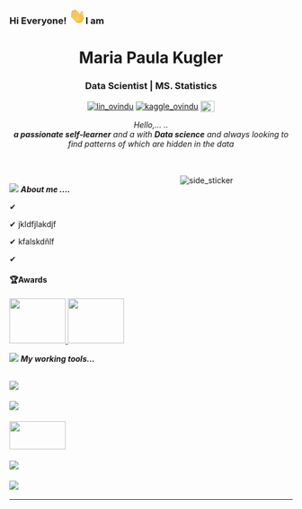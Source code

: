 
  
<h3 align="left">Hi Everyone! <img src="https://raw.githubusercontent.com/ABSphreak/ABSphreak/master/gifs/Hi.gif" width="30px">I am </h3>


<h1 align="center">Maria Paula Kugler</h1> 



<h3 align="center">Data Scientist | MS. Statistics </h3>
<p align="center">
<a href="http://www.linkedin.com/in/kuglermariapauladatascientist" target="blank"><img align="center" src="https://img.icons8.com/doodle/40/000000/linkedin--v2.png" alt="lin_ovindu" height="30" width="40" /></a>  
<a href="https://www.kaggle.com/mariapaulakugler" target="blank"><img align="center" src="https://www.vectorlogo.zone/logos/kaggle/kaggle-icon.svg" alt="kaggle_ovindu" height="25" width="25" /></a>
 <a href = "mailto: mpaulakugler@gmail.com"><img align="center" src="https://seeklogo.com/images/G/gmail-new-2020-logo-32DBE11BB4-seeklogo.com.png" height="20" width="25" /></a>
</p>
</p>



<p align="center">
  <em>
    Hello,...  .</a>. <br>
    <b>a passionate self-learner</b>  and a 
    with <b>Data science</b> and always looking to find patterns of which are hidden in the data 
  </em> 

</p>
<br><br>
<img align="right" width=200px height=200px alt="side_sticker" src="https://media.giphy.com/media/TEnXkcsHrP4YedChhA/giphy.gif" />

<img src="https://media.giphy.com/media/iY8CRBdQXODJSCERIr/giphy.gif" width="30px">&nbsp;***About me ....***

✔ 

✔ jkldfjlakdjf

✔ kfalskdñlf


 ✔<h4 align="left">🏆Awards</h4><a href = "https://olacefs.com/ctpbg/wp-content/uploads/sites/4/2021/12/Tercer-Lugar.pdf"><img src="https://scontent.faep22-1.fna.fbcdn.net/v/t39.30808-6/252363179_250316380458877_4659469834132837963_n.png?_nc_cat=103&ccb=1-7&_nc_sid=09cbfe&_nc_ohc=VEPyCBdGA08AX9d_hz2&_nc_ht=scontent.faep22-1.fna&oh=00_AfBbqVURonGz0LalS8cEIdk4ED92RV4TdNvPMEeeu5C2ww&oe=64D7631B" height="80" width="100"/>
 <a href = "https://www.catunescomujer.org/jovenes-investigando-jovenes-las-mujeres-jovenes-en-la-sociedad-de-la-informacion/"><img src="https://agenda2030lac.org/sites/default/files/styles/256x256/public/2020-09/UN_Women_English_No_Tag_Blue.png?itok=YAOpTbcF" height="80" width="100" /></a> 
 
 



<img src="https://media.giphy.com/media/iY8CRBdQXODJSCERIr/giphy.gif" width="30px">&nbsp;***My working tools...***
<p align="left">
  

  <code> <img height="50" src="https://www.vectorlogo.zone/logos/jupyter/jupyter-ar21.svg"> </code>
  <code> <img height="50" src="https://www.vectorlogo.zone/logos/mysql/mysql-ar21.svg"> </code>
  <code> <img height="50" src="https://matplotlib.org/2.2.5/_images/sphx_glr_logos2_001.png" width='100'> </code>
  <code> <img height="50" src="https://mappinggis.com/wp-content/uploads/2021/11/GeoPandas.png"> </code>
  <code> <img height="50" src="https://www.vectorlogo.zone/logos/numpy/numpy-ar21.svg"> </code>
  <hr>



